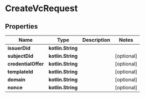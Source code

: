 
# CreateVcRequest

## Properties
Name | Type | Description | Notes
------------ | ------------- | ------------- | -------------
**issuerDid** | **kotlin.String** |  | 
**subjectDid** | **kotlin.String** |  |  [optional]
**credentialOffer** | **kotlin.String** |  |  [optional]
**templateId** | **kotlin.String** |  |  [optional]
**domain** | **kotlin.String** |  |  [optional]
**nonce** | **kotlin.String** |  |  [optional]



